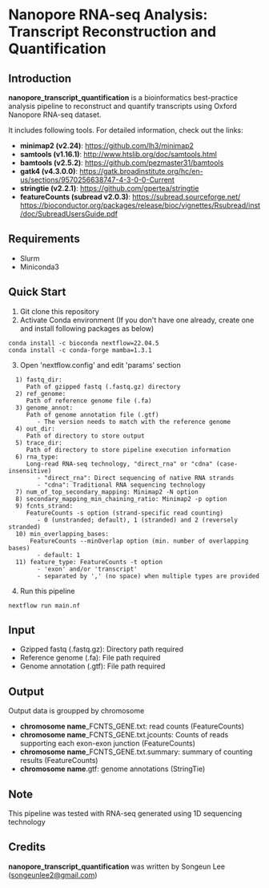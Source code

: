 # Nanopore RNA-seq Analysis: Transcript Reconstruction and Quantification


## Introduction
**nanopore_transcript_quantification** is a bioinformatics best-practice analysis pipeline to reconstruct and quantify transcripts using Oxford Nanopore RNA-seq dataset.

It includes following tools. For detailed information, check out the links:
  - **minimap2 (v2.24)**: https://github.com/lh3/minimap2
  - **samtools (v1.16.1)**: http://www.htslib.org/doc/samtools.html
  - **bamtools (v2.5.2)**: https://github.com/pezmaster31/bamtools
  - **gatk4 (v4.3.0.0)**: https://gatk.broadinstitute.org/hc/en-us/sections/9570256638747-4-3-0-0-Current
  - **stringtie (v2.2.1)**: https://github.com/gpertea/stringtie
  - **featureCounts (subread v2.0.3)**: https://subread.sourceforge.net/ https://bioconductor.org/packages/release/bioc/vignettes/Rsubread/inst/doc/SubreadUsersGuide.pdf


## Requirements
  - Slurm
  - Miniconda3


## Quick Start
1. Git clone this repository 
2. Activate Conda environment (If you don't have one already, create one and install following packages as below)
```
conda install -c bioconda nextflow=22.04.5
conda install -c conda-forge mamba=1.3.1
``` 
3. Open 'nextflow.config' and edit 'params' section 
```
  1) fastq_dir: 
     Path of gzipped fastq (.fastq.gz) directory
  2) ref_genome: 
     Path of reference genome file (.fa) 
  3) genome_annot: 
     Path of genome annotation file (.gtf)
        - The version needs to match with the reference genome
  4) out_dir: 
     Path of directory to store output
  5) trace_dir: 
     Path of directory to store pipeline execution information
  6) rna_type:
     Long-read RNA-seq technology, "direct_rna" or "cdna" (case-insensitive)
        - "direct_rna": Direct sequencing of native RNA strands
        - "cdna": Traditional RNA sequencing technology
  7) num_of_top_secondary_mapping: Minimap2 -N option
  8) secondary_mapping_min_chaining_ratio: Minimap2 -p option
  9) fcnts_strand:
     FeatureCounts -s option (strand-specific read counting)
        - 0 (unstranded; default), 1 (stranded) and 2 (reversely stranded)
  10) min_overlapping_bases: 
      FeatureCounts --minOverlap option (min. number of overlapping bases) 
        - default: 1
  11) feature_type: FeatureCounts -t option
        - 'exon' and/or 'transcript'
        - separated by ',' (no space) when multiple types are provided 
```
4. Run this pipeline  
```
nextflow run main.nf
```


## Input
- Gzipped fastq (.fastq.gz): Directory path required
- Reference genome (.fa): File path required
- Genome annotation (.gtf): File path required 


## Output
Output data is groupped by chromosome
- **chromosome name**_FCNTS_GENE.txt: read counts (FeatureCounts)
- **chromosome name**_FCNTS_GENE.txt.jcounts: Counts of reads supporting each exon-exon junction (FeatureCounts)
- **chromosome name**_FCNTS_GENE.txt.summary: summary of counting results (FeatureCounts)
- **chromosome name**.gtf: genome annotations (StringTie)


## Note
 This pipeline was tested with RNA-seq generated using 1D sequencing technology 


## Credits
 **nanopore_transcript_quantification** was written by Songeun Lee (songeunlee2@gmail.com)
